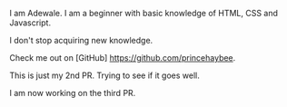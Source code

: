 I am Adewale. I am a beginner with basic knowledge of HTML, CSS and Javascript. 

I don't stop acquiring new knowledge. 

Check me out  on [GitHub]  https://github.com/princehaybee. 

This is just my 2nd PR. Trying to see if it goes well. 

I am now working on the third PR.  

